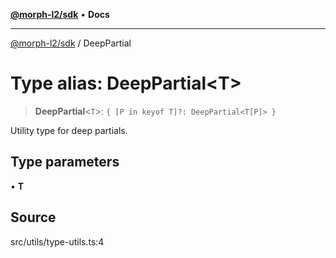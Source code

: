 [**@morph-l2/sdk**](../globals.md) • **Docs**

***

[@morph-l2/sdk](../globals.md) / DeepPartial

# Type alias: DeepPartial\<T\>

> **DeepPartial**\<`T`\>: `{ [P in keyof T]?: DeepPartial<T[P]> }`

Utility type for deep partials.

## Type parameters

• **T**

## Source

src/utils/type-utils.ts:4
